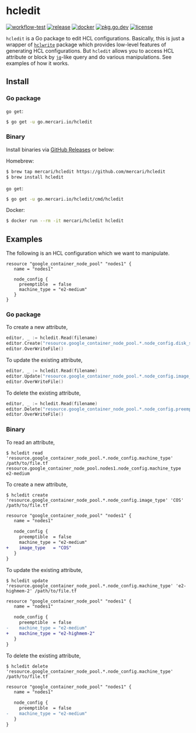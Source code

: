 # hcledit

[![workflow-test][workflow-test-badge]][workflow-test]
[![release][release-badge]][release]
[![docker][docker-badge]][docker]
[![pkg.go.dev][pkg.go.dev-badge]][pkg.go.dev]
[![license][license-badge]][license]

`hcledit` is a Go package to edit HCL configurations. Basically, this is just a wrapper of [`hclwrite`](https://pkg.go.dev/github.com/hashicorp/hcl/v2/hclwrite) package which provides low-level features of generating HCL configurations. But `hcledit` allows you to access HCL attribute or block by [`jq`](https://github.com/stedolan/jq)-like query and do various manipulations. See examples of how it works.

## Install

### Go package

`go get`:

```bash
$ go get -u go.mercari.io/hcledit
```

### Binary

Install binaries via [GitHub Releases][release] or below:

Homebrew:

```bash
$ brew tap mercari/hcledit https://github.com/mercari/hcledit
$ brew install hcledit
```

`go get`:

```bash
$ go get -u go.mercari.io/hcledit/cmd/hcledit
```

Docker:

```bash
$ docker run --rm -it mercari/hcledit hcledit
```

## Examples

The following is an HCL configuration which we want to manipulate.

```hcl
resource "google_container_node_pool" "nodes1" {
   name = "nodes1"

   node_config {
     preemptible  = false
     machine_type = "e2-medium"
   }
}
```
### Go package

To create a new attribute,

```go
editor, _ := hcledit.Read(filename)
editor.Create("resource.google_container_node_pool.*.node_config.disk_size_gb", "200")
editor.OverWriteFile()
```

To update the existing attribute,

```go
editor, _ := hcledit.Read(filename)
editor.Update("resource.google_container_node_pool.*.node_config.image_type", "COS")
editor.OverWriteFile()
```

To delete the existing attribute,

```go
editor, _ := hcledit.Read(filename)
editor.Delete("resource.google_container_node_pool.*.node_config.preemptible")
editor.OverWriteFile()
```

### Binary

To read an attribute,

```console
$ hcledit read 'resource.google_container_node_pool.*.node_config.machine_type' /path/to/file.tf
resource.google_container_node_pool.nodes1.node_config.machine_type e2-medium
```

To create a new attribute,

```console
$ hcledit create 'resource.google_container_node_pool.*.node_config.image_type' 'COS' /path/to/file.tf
```

```diff
resource "google_container_node_pool" "nodes1" {
   name = "nodes1"

   node_config {
     preemptible  = false
     machine_type = "e2-medium"
+    image_type   = "COS"
   }
}
```

To update the existing attribute,

```console
$ hcledit update 'resource.google_container_node_pool.*.node_config.machine_type' 'e2-highmem-2' /path/to/file.tf
```

```diff
resource "google_container_node_pool" "nodes1" {
   name = "nodes1"

   node_config {
     preemptible  = false
-    machine_type = "e2-medium"
+    machine_type = "e2-highmem-2"
   }
}
```

To delete the existing attribute,

```console
$ hcledit delete 'resource.google_container_node_pool.*.node_config.machine_type' /path/to/file.tf
```

```diff
resource "google_container_node_pool" "nodes1" {
   name = "nodes1"

   node_config {
     preemptible  = false
-    machine_type = "e2-medium"
   }
}
```

<!-- badge links -->

[workflow-test]: https://github.com/mercari/hcledit/actions?query=workflow%3ATest
[workflow-test-badge]: https://img.shields.io/github/workflow/status/mercari/hcledit/Test?label=Test&style=for-the-badge&logo=github

[release]: https://github.com/mercari/hcledit/releases
[release-badge]: https://img.shields.io/github/v/release/mercari/hcledit?style=for-the-badge&logo=github

[docker]: https://hub.docker.com/r/mercari/hcledit
[docker-badge]: https://img.shields.io/docker/v/mercari/hcledit?label=docker&sort=semver&style=for-the-badge&logo=docker

[pkg.go.dev]: https://pkg.go.dev/go.mercari.io/hcledit
[pkg.go.dev-badge]: http://bit.ly/pkg-go-dev-badge

[license]: LICENSE
[license-badge]: https://img.shields.io/github/license/mercari/hcledit?style=for-the-badge
